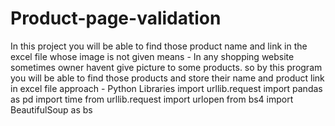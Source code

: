 # Product-page-validation
In this project you will be able to find those product name and link in the excel file whose image is not given 
means - In any shopping website sometimes owner havent give picture to some products. 
so by this program you will be able to find those products and store their name and product link in excel file
approach - Python Libraries
import urllib.request
import pandas as pd
import time
from urllib.request import urlopen
from bs4 import BeautifulSoup as bs  
